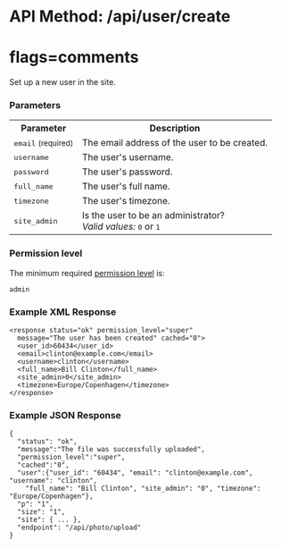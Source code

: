 # API Method: /api/user/create
# flags=comments

Set up a new user in the site.

### Parameters

<table class="pretty">
  <tr><th>Parameter</th><th>Description</th></tr>
  <tr>
    <td>
      <tt>email</tt> 
      <small>(required)</small>
    </td>
    <td>
      The email address of the user to be created.
    </td>
  </tr>
  <tr>
    <td>
      <tt>username</tt>
    </td>
    <td>
      The user's username.
    </td>
  </tr>
  <tr>
    <td>
      <tt>password</tt>
    </td>
    <td>
      The user's password.
    </td>
  </tr>
  <tr>
    <td>
      <tt>full_name</tt>
    </td>
    <td>
      The user's full name.
    </td>
  </tr>
  <tr>
    <td>
      <tt>timezone</tt>
    </td>
    <td>
      The user's timezone.
    </td>
  </tr>
  <tr>
    <td>
      <tt>site_admin</tt>
    </td>
    <td>
      Is the user to be an administrator?<br/>
      <i>Valid values:</i> <tt>0</tt> or <tt>1</tt>
    </td>
  </tr>
</table>

### Permission level 

The minimum required [permission level](index#permission-level) is:

    admin

### Example XML Response

    <response status="ok" permission_level="super" 
      message="The user has been created" cached="0">
      <user_id>60434</user_id>
      <email>clinton@example.com</email>
      <username>clinton</username>
      <full_name>Bill Clinton</full_name>
      <site_admin>0</site_admin>
      <timezone>Europe/Copenhagen</timezone>
    </response>

### Example JSON Response

    {
      "status": "ok", 
      "message":"The file was successfully uploaded",
      "permission_level":"super",
      "cached":"0",
      "user":{"user_id": "60434", "email": "clinton@example.com", "username": "clinton", 
        "full_name": "Bill Clinton", "site_admin": "0", "timezone": "Europe/Copenhagen"},
      "p": "1",
      "size": "1",
      "site": { ... },
      "endpoint": "/api/photo/upload"
    }
